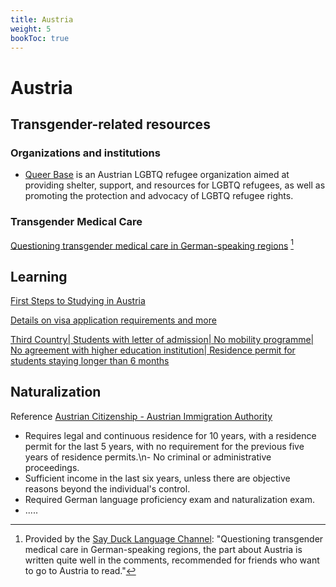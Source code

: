 ```yaml
---
title: Austria
weight: 5
bookToc: true
---
```


# Austria

## Transgender-related resources

### Organizations and institutions

- [Queer Base](https://queerbase.at/) is an Austrian LGBTQ refugee organization aimed at providing shelter, support, and resources for LGBTQ refugees, as well as promoting the protection and advocacy of LGBTQ refugee rights.

### Transgender Medical Care
[Questioning transgender medical care in German-speaking regions](https://www.reddit.com/r/asktransgender/comments/owa7lf/german_transgender_articles_situation_with_trans/?sort=confidence) [^1]

## Learning

[First Steps to Studying in Austria](https://studyinaustria.at/en/useful-tips/first-steps#c14974)

[Details on visa application requirements and more](https://oead.at/en/to-austria/entry-and-residence/)

[Third Country| Students with letter of admission| No mobility programme| No agreement with higher education institution| Residence permit for students staying longer than 6 months](https://oead.at/en/to-austria/entry-and-residence/residence-permit-student-no-mobility-programme)

## Naturalization

Reference [Austrian Citizenship - Austrian Immigration Authority](https://www.migration.gv.at/en/living-and-working-in-austria/integration-and-citizenship/citizenship/)

- Requires legal and continuous residence for 10 years, with a residence permit for the last 5 years, with no requirement for the previous five years of residence permits.\n- No criminal or administrative proceedings.
- Sufficient income in the last six years, unless there are objective reasons beyond the individual's control.
- Required German language proficiency exam and naturalization exam.
- .....


[^1]: Provided by the [Say Duck Language Channel]((https://t.me/drukbugchannel/117)): "Questioning transgender medical care in German-speaking regions, the part about Austria is written quite well in the comments, recommended for friends who want to go to Austria to read."